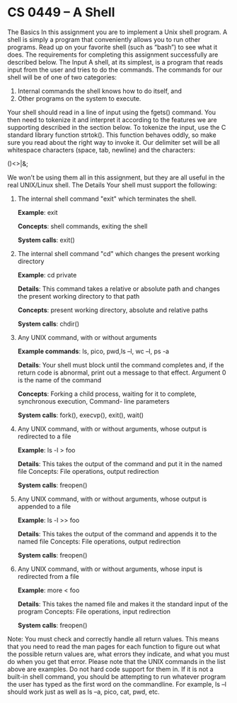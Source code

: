 # CS 0449 – A Shell
The Basics
In this assignment you are to implement a Unix shell program. A shell is simply a program that conveniently allows you to run other programs. Read up on your favorite shell (such as “bash”) to see what it does.
The requirements for completing this assignment successfully are described below.
The Input
A shell, at its simplest, is a program that reads input from the user and tries to do the commands. The commands for our shell will be of one of two categories:
1. Internal commands the shell knows how to do itself, and
2. Other programs on the system to execute.

Your shell should read in a line of input using the fgets() command. You then need to tokenize it and interpret it according to the features we are supporting described in the section below.
To tokenize the input, use the C standard library function strtok(). This function behaves oddly, so make sure you read about the right way to invoke it. Our delimiter set will be all whitespace characters (space, tab, newline) and the characters:

()<>|&;


We won’t be using them all in this assignment, but they are all useful in the real UNIX/Linux shell.
The Details
Your shell must support the following:
1. The internal shell command "exit" which terminates the shell. 
    
    **Example**: exit
    
    **Concepts**: shell commands, exiting the shell 
    
    **System calls**: exit()
2. The internal shell command "cd" which changes the present working directory
    
    **Example**: cd private
    
    **Details**: This command takes a relative or absolute path and changes the present working directory to that path
    
    **Concepts**: present working directory, absolute and relative paths
    
    **System calls**: chdir()

3. Any UNIX command, with or without arguments
    
    **Example commands**: ls, pico, pwd,ls –l, wc –l, ps -a

    **Details**: Your shell must block until the command completes and, if the return code is abnormal, print out a message to that effect. Argument 0 is the name of the command
    
    **Concepts**: Forking a child process, waiting for it to complete, synchronous execution, Command- line parameters

    **System calls**: fork(), execvp(), exit(), wait()

4. Any UNIX command, with or without arguments, whose output is redirected to a file

    **Example**: ls -l > foo

    **Details**: This takes the output of the command and put it in the named file Concepts: File operations, output redirection

    **System calls**: freopen()

5. Any UNIX command, with or without arguments, whose output is appended to a file

    **Example**: ls -l >> foo

    **Details**: This takes the output of the command and appends it to the named file Concepts: File operations, output redirection

    **System calls**: freopen()

6. Any UNIX command, with or without arguments, whose input is redirected from a file
    
    **Example**: more < foo
    
    **Details**: This takes the named file and makes it the standard input of the program Concepts: File operations, input redirection
    
    **System calls**: freopen()

Note: You must check and correctly handle all return values. This means that you need to read the man pages for each function to figure out what the possible return values are, what errors they indicate, and what you must do when you get that error.
Please note that the UNIX commands in the list above are examples. Do not hard code support for them in. If it is not a built-in shell command, you should be attempting to run whatever program the user has typed as the first word on the commandline. For example, ls –l should work just as well as ls –a, pico, cat, pwd, etc.
